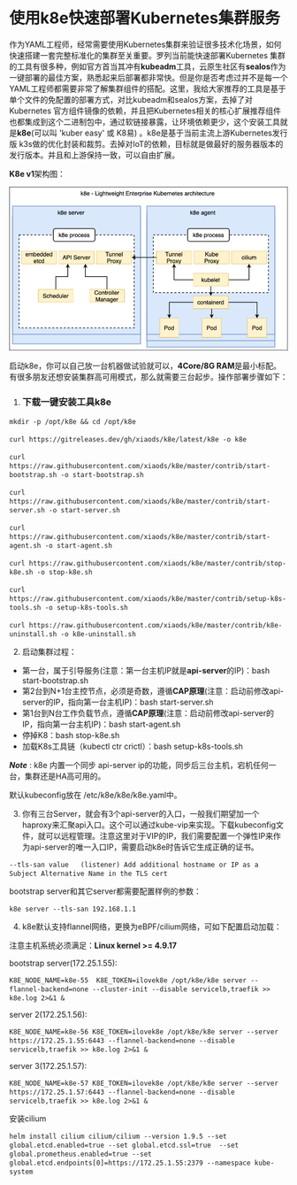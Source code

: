 # 使用k8e快速部署Kubernetes集群服务
作为YAML工程师，经常需要使用Kubernetes集群来验证很多技术化场景，如何快速搭建一套完整标准化的集群至关重要。罗列当前能快速部署Kubernetes 集群的工具有很多种，例如官方首当其冲有**kubeadm**工具，云原生社区有**sealos**作为一键部署的最佳方案，熟悉起来后部署都非常快。但是你是否考虑过并不是每一个YAML工程师都需要非常了解集群组件的搭配。这里，我给大家推荐的工具是基于单个文件的免配置的部署方式，对比kubeadm和sealos方案，去掉了对 Kubernetes 官方组件镜像的依赖，并且把Kubernetes相关的核心扩展推荐组件也都集成到这个二进制包中，通过软链接暴露，让环境依赖更少，这个安装工具就是**k8e**(可以叫 'kuber easy' 或 K8易) 。k8e是基于当前主流上游Kubernetes发行版 k3s做的优化封装和裁剪。去掉对IoT的依赖，目标就是做最好的服务器版本的发行版本。并且和上游保持一致，可以自由扩展。

**K8e v1**架构图：

![k8e-arch](./k8e-arch.png)



启动k8e，你可以自己放一台机器做试验就可以，**4Core/8G RAM**是最小标配。有很多朋友还想安装集群高可用模式，那么就需要三台起步。操作部署步骤如下：

1. ### 下载一键安装工具k8e
```
mkdir -p /opt/k8e && cd /opt/k8e

curl https://gitreleases.dev/gh/xiaods/k8e/latest/k8e -o k8e

curl https://raw.githubusercontent.com/xiaods/k8e/master/contrib/start-bootstrap.sh -o start-bootstrap.sh

curl https://raw.githubusercontent.com/xiaods/k8e/master/contrib/start-server.sh -o start-server.sh

curl https://raw.githubusercontent.com/xiaods/k8e/master/contrib/start-agent.sh -o start-agent.sh

curl https://raw.githubusercontent.com/xiaods/k8e/master/contrib/stop-k8e.sh -o stop-k8e.sh

curl https://raw.githubusercontent.com/xiaods/k8e/master/contrib/setup-k8s-tools.sh -o setup-k8s-tools.sh

curl https://raw.githubusercontent.com/xiaods/k8e/master/contrib/k8e-uninstall.sh -o k8e-uninstall.sh
```
2. 启动集群过程：
* 第一台，属于引导服务(注意：第一台主机IP就是**api-server**的IP)：bash start-bootstrap.sh
* 第2台到N+1台主控节点，必须是奇数，遵循**CAP原理**(注意：启动前修改api-server的IP，指向第一台主机IP)：bash start-server.sh
* 第1台到N台工作负载节点，遵循**CAP原理**(注意：启动前修改api-server的IP，指向第一台主机IP)：bash start-agent.sh
* 停掉K8：bash stop-k8e.sh
* 加载K8s工具链（kubectl ctr crictl）：bash setup-k8s-tools.sh

***Note*** : k8e 内置一个同步 api-server ip的功能，同步后三台主机，宕机任何一台，集群还是HA高可用的。

默认kubeconfig放在 /etc/k8e/k8e/k8e.yaml中。


3. 你有三台Server，就会有3个api-server的入口，一般我们期望加一个haproxy来汇聚api入口。这个可以通过kube-vip来实现。下载kubeconfig文件，就可以远程管理。注意这里对于VIP的IP，我们需要配置一个弹性IP来作为api-server的唯一入口IP，需要启动k8e时告诉它生成正确的证书。
```
--tls-san value   (listener) Add additional hostname or IP as a Subject Alternative Name in the TLS cert
```
bootstrap server和其它server都需要配置样例的参数：
```
k8e server --tls-san 192.168.1.1 
```
4. k8e默认支持flannel网络，更换为eBPF/cilium网络，可如下配置启动加载：

注意主机系统必须满足：**Linux kernel >= 4.9.17**

bootstrap server(172.25.1.55): 

```
K8E_NODE_NAME=k8e-55  K8E_TOKEN=ilovek8e /opt/k8e/k8e server --flannel-backend=none --cluster-init --disable servicelb,traefik >> k8e.log 2>&1 &
```
server 2(172.25.1.56):
```
K8E_NODE_NAME=k8e-56 K8E_TOKEN=ilovek8e /opt/k8e/k8e server --server https://172.25.1.55:6443 --flannel-backend=none --disable servicelb,traefik >> k8e.log 2>&1 &
```
server 3(172.25.1.57):
```
K8E_NODE_NAME=k8e-57 K8E_TOKEN=ilovek8e /opt/k8e/k8e server --server https://172.25.1.57:6443 --flannel-backend=none --disable servicelb,traefik >> k8e.log 2>&1 &
```

安装cilium
```
helm install cilium cilium/cilium --version 1.9.5 --set global.etcd.enabled=true --set global.etcd.ssl=true  --set global.prometheus.enabled=true --set global.etcd.endpoints[0]=https://172.25.1.55:2379 --namespace kube-system
```
